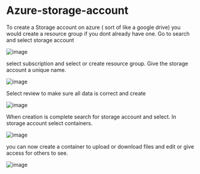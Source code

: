# Azure-storage-account

To create a Storage account on azure ( sort of like a google drive)
you would create a resource group if you dont already have one.
Go to search and select storage account

![image](https://github.com/bozuna92/Azure-storage-account/assets/155588954/9c1d8e27-1c95-4892-aab0-03279f8e2ee1)


select subscription and select or create resource group. Give the storage account a unique name.

![image](https://github.com/bozuna92/Azure-storage-account/assets/155588954/3c078797-b1a6-4644-a841-bf05427b29fa)

Select review to make sure all data is correct and create

![image](https://github.com/bozuna92/Azure-storage-account/assets/155588954/ab168008-44ee-4be6-813e-355635d3c2e5)

When creation is complete search for storage account and select.
In storage account select containers.

![image](https://github.com/bozuna92/Azure-storage-account/assets/155588954/a813bcc7-dd2f-4688-8a5f-2c08300e7b17)

you can now create a container to upload or download files and edit or give access for others to see.

![image](https://github.com/bozuna92/Azure-storage-account/assets/155588954/6404d53e-a010-41ec-93c5-8d7131397230)






